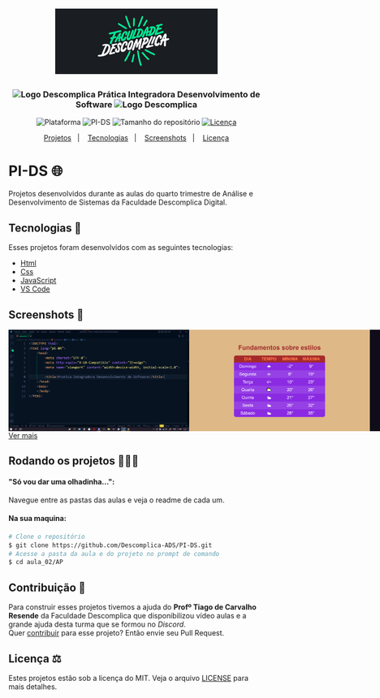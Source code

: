 <h1 align="center">
    <img src="./.github/images/f_desco.png" width="320" heigh="129" alt="Logo Faculdade Descomplica">
</h1>
<h3 align="center">
    <img src="https://theme.zdassets.com/theme_assets/147534/cf3e550bb9f168d26d91ee0ed5dc8e11e62dc74d.png" height="15" alt="Logo Descomplica">
    Prática Integradora Desenvolvimento de Software
    <img src="https://theme.zdassets.com/theme_assets/147534/cf3e550bb9f168d26d91ee0ed5dc8e11e62dc74d.png" height="15" alt="Logo Descomplica">
</h3>
<p align="center">
    <img alt="Plataforma" src="https://img.shields.io/static/v1?label=Plataforma&message=PC&color=00e88f&labelColor=1a1d21">
    <img alt="PI-DS" src="https://img.shields.io/static/v1?label=Descomplica&message=2022.2 / 2&color=00e88f&labelColor=1a1d21">
    <img alt="Tamanho do repositório" src="https://img.shields.io/github/repo-size/Descomplica-ADS/PI-DS?color=00e88f&labelColor=1a1d21">
    <a href="https://github.com/Descomplica-ADS/PI-DS/blob/main/LICENSE">
        <img alt="Licença" src="https://img.shields.io/static/v1?label=License&message=MIT&color=00e88f&labelColor=1a1d21">
    </a>
</p>
<p align="center">
    <a href="#pi-ds-">Projetos</a>&nbsp;&nbsp;&nbsp;|&nbsp;&nbsp;&nbsp;
    <a href="#tecnologias-">Tecnologias</a>&nbsp;&nbsp;&nbsp;|&nbsp;&nbsp;&nbsp;
    <a href="#screenshots-">Screenshots</a>&nbsp;&nbsp;&nbsp;|&nbsp;&nbsp;&nbsp;
    <a href="#licença-%EF%B8%8F">Licença</a>
</p>

# PI-DS 🌐
Projetos desenvolvidos durante as aulas do quarto trimestre de Análise e Desenvolvimento de Sistemas da Faculdade Descomplica Digital.

## Tecnologias 🚀
Esses projetos foram desenvolvidos com as seguintes tecnologias:
- [Html](https://developer.mozilla.org/pt-BR/docs/Web/HTML)
- [Css](https://developer.mozilla.org/pt-BR/docs/Web/CSS)
- [JavaScript](https://developer.mozilla.org/pt-BR/docs/Web/JavaScript)
- [VS Code](https://code.visualstudio.com)

## Screenshots 🚧
<div style="display: flex; flex-direction: 'column'; align-items: 'center';">
    <img height="200px" src="aula_02/images/exemple.png">
    <img height="200px" src="aula_06/images/exemple.png">
    <img height="200px" src="aula_10/images/exemple.png">
    <img height="200px" src="aula_14/images/exemple.png">
</div>
<a href="./.github/README-IMGS.md">Ver mais</a>

## Rodando os projetos 🚴🏻‍♂️
#### "Só vou dar uma olhadinha...":
Navegue entre as pastas das aulas e veja o readme de cada um.

#### Na sua maquina:
```bash
# Clone o repositório
$ git clone https://github.com/Descomplica-ADS/PI-DS.git
# Acesse a pasta da aula e do projeto no prompt de comando
$ cd aula_02/AP
```

## Contribuição 💭
Para construir esses projetos tivemos a ajuda do **Profº Tiago de Carvalho Resende** da Faculdade Descomplica que disponibilizou vídeo aulas e a grande ajuda desta turma que se formou no *Discord*.<br>
Quer [contribuir](./CONTRIBUTING) para esse projeto? Então envie seu Pull Request.

## Licença ⚖️
Estes projetos estão sob a licença do MIT. Veja o arquivo [LICENSE](https://github.com/Descomplica-ADS/PI-DS/blob/main/LICENSE) para mais detalhes.